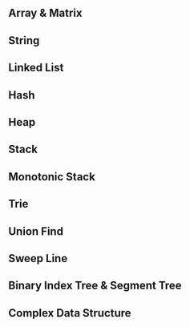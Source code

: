 ## Array & Matrix

## String

## Linked List

## Hash

## Heap

## Stack

## Monotonic Stack

## Trie

## Union Find

## Sweep Line

## Binary Index Tree & Segment Tree

## Complex Data Structure

